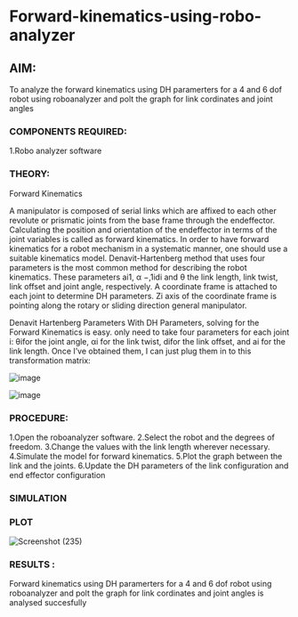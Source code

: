 # Forward-kinematics-using-robo-analyzer

## AIM: 
To analyze the forward kinematics using DH paramerters for a 4 and 6 dof robot using roboanalyzer and polt the graph for link cordinates and joint angles
### COMPONENTS REQUIRED:
1.Robo analyzer software  


### THEORY: 
  
Forward Kinematics

A manipulator is composed of serial links which are affixed to each other revolute or prismatic joints from the base frame through the endeffector. 
Calculating the position and orientation of the endeffector in terms of the joint variables is called as forward kinematics. 
In order to have forward kinematics for a robot mechanism in a systematic manner, one should use a suitable kinematics model. 
Denavit-Hartenberg method that uses four parameters is the most common method for describing the robot kinematics. 
These parameters ai1, α −,1idi and θ the link length, link twist, link offset and joint angle, respectively. 
A coordinate frame is attached to each joint to determine DH parameters. Zi axis of the coordinate frame is pointing along the rotary or sliding direction general manipulator.

Denavit Hartenberg Parameters
With DH Parameters, solving for the Forward Kinematics is easy.  only need to take four parameters for each joint 
i: θifor the joint angle, 
αi for the link twist, 
difor the link offset, and 
ai for the link length. Once I’ve obtained them, I can just plug them in to this transformation matrix:


![image](https://user-images.githubusercontent.com/36288975/170172719-ed7befc9-2894-4344-bfd5-be831bb05308.png)

 ![image](https://user-images.githubusercontent.com/36288975/170172766-b8aeb788-7fd7-4de7-b340-f04656707ebd.png)

 

### PROCEDURE:

1.Open the roboanalyzer software.
2.Select the robot and the degrees of freedom.
3.Change the values with the link length wherever necessary.
4.Simulate the model for forward kinematics.
5.Plot the graph between the link and the joints.
6.Update the DH parameters of the link configuration and end effector configuration




### SIMULATION 



 
 
 
 
 
 
 ### PLOT 

![Screenshot (235)](https://user-images.githubusercontent.com/94508142/174299867-f4bb2db2-3780-41db-b885-352243d93565.png)


### RESULTS :  
Forward kinematics using DH paramerters for a 4 and 6 dof robot using roboanalyzer and polt the graph for link cordinates and joint angles is analysed succesfully

